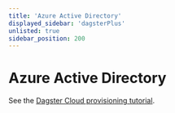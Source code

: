 ```yaml
---
title: 'Azure Active Directory'
displayed_sidebar: 'dagsterPlus'
unlisted: true
sidebar_position: 200
---
```


# Azure Active Directory

See the [Dagster Cloud provisioning tutorial](https://learn.microsoft.com/en-us/azure/active-directory/saas-apps/dagster-cloud-provisioning-tutorial).
